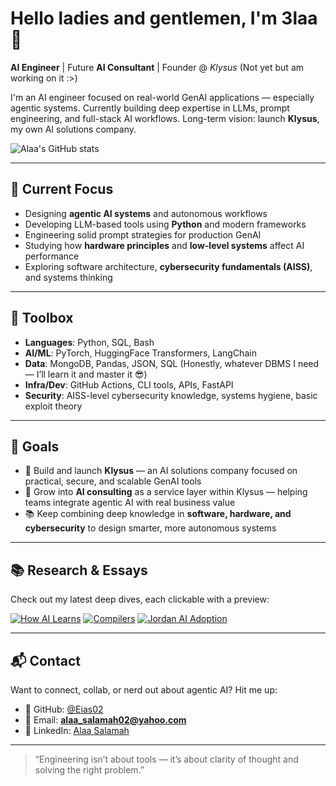 # Hello ladies and gentlemen, I'm 3laa 👋

**AI Engineer** | Future **AI Consultant** | Founder @ *Klysus* (Not yet but am working on it :>)

I'm an AI engineer focused on real-world GenAI applications — especially agentic systems. Currently building deep expertise in LLMs, prompt engineering, and full-stack AI workflows. Long-term vision: launch **Klysus**, my own AI solutions company.

![Alaa's GitHub stats](https://github-readme-stats.vercel.app/api?username=Eias02&show_icons=true&theme=radical)

---

## 🧠 Current Focus

- Designing **agentic AI systems** and autonomous workflows  
- Developing LLM-based tools using **Python** and modern frameworks  
- Engineering solid prompt strategies for production GenAI  
- Studying how **hardware principles** and **low-level systems** affect AI performance  
- Exploring software architecture, **cybersecurity fundamentals (AISS)**, and systems thinking  

---

## 🧰 Toolbox

- **Languages**: Python, SQL, Bash  
- **AI/ML**: PyTorch, HuggingFace Transformers, LangChain  
- **Data**: MongoDB, Pandas, JSON, SQL (Honestly, whatever DBMS I need — I’ll learn it and master it 😎)  
- **Infra/Dev**: GitHub Actions, CLI tools, APIs, FastAPI  
- **Security**: AISS-level cybersecurity knowledge, systems hygiene, basic exploit theory  

---

## 🚀 Goals

- 🧩 Build and launch **Klysus** — an AI solutions company focused on practical, secure, and scalable GenAI tools  
- 🔧 Grow into **AI consulting** as a service layer within Klysus — helping teams integrate agentic AI with real business value  
- 📚 Keep combining deep knowledge in **software, hardware, and cybersecurity** to design smarter, more autonomous systems  

---

## 📚 Research & Essays

Check out my latest deep dives, each clickable with a preview:

[![How AI Learns](https://images.weserv.nl/?url=miro.medium.com/v2/resize:fit:1100/format:webp/1*aUgyHhrJfwjjKLMl9_2VXA.png)](https://medium.com/@allakink64/its-all-just-zeros-and-ones-so-how-does-ai-actually-learn-9e83a9c75492)
[![Compilers](https://images.weserv.nl/?url=miro.medium.com/v2/resize:fit:1100/format:webp/1*F6fMHkft7zRVml64qQ0QqQ.png)](https://medium.com/@allakink64/the-hidden-architect-of-code-understanding-the-compilers-role-in-translating-to-machine-language-cd5e401307a4)
[![Jordan AI Adoption](https://images.weserv.nl/?url=miro.medium.com/v2/resize:fit:1100/format:webp/1*cQpmxUQULrQpgXJe3o1z3w.png)](https://medium.com/@allakink64/why-jordanian-companies-are-slow-to-adopt-ai-and-emerging-technologies-and-what-can-be-done-1a19f64c18b3)

---

## 📬 Contact

Want to connect, collab, or nerd out about agentic AI? Hit me up:

- 🐙 GitHub: [@Eias02](https://github.com/Eias02)  
- 📧 Email: **alaa_salamah02@yahoo.com**  
- 💼 LinkedIn: [Alaa Salamah](https://www.linkedin.com/in/alaa-salamah-96167b227/)  

---

> “Engineering isn’t about tools — it’s about clarity of thought and solving the right problem.”

